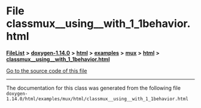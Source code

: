 

# File classmux\_\_using\_\_with\_1\_1behavior.html



[**FileList**](files.md) **>** [**doxygen-1.14.0**](dir_9d5bad020669189c90cda983471be5d0.md) **>** [**html**](dir_05d1fd8a7cdd04f638f8b23196de02e2.md) **>** [**examples**](dir_aa52e73a32d193037813a53dcfe817b6.md) **>** [**mux**](dir_4326963d12fa1d64c0e99b1caca435ed.md) **>** [**html**](dir_ad367ac560c23093b005e99df2c54428.md) **>** [**classmux\_\_using\_\_with\_1\_1behavior.html**](classmux____using____with__1__1behavior_8html.md)

[Go to the source code of this file](classmux____using____with__1__1behavior_8html_source.md)





































































------------------------------
The documentation for this class was generated from the following file `doxygen-1.14.0/html/examples/mux/html/classmux__using__with_1_1behavior.html`

